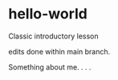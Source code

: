 # hello-world
Classic introductory lesson

edits done within main branch.

Something about me. . . . 
